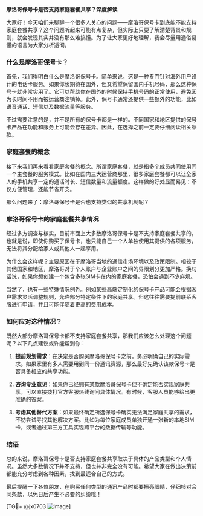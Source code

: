 **摩洛哥保号卡是否支持家庭套餐共享？深度解读**

大家好！今天咱们来聊聊一个很多人关心的问题——摩洛哥保号卡到底能不能支持家庭套餐共享？这个问题听起来可能有点复杂，但实际上只要了解清楚背景和规则，就会发现其实并没有那么难搞懂。为了让大家更好地理解，我会尽量用通俗易懂的语言为大家分析透彻。

### 什么是摩洛哥保号卡？

首先，我们得明白什么是摩洛哥保号卡。简单来说，这是一种专门针对海外用户设计的电话卡服务。如果你长期待在国外，但又希望保留国内手机号码，那么这种保号卡就非常实用了。它可以帮助你在国外的时候保持手机号码的正常使用，避免因为长时间不用而被运营商注销掉。此外，保号卡通常还提供一些额外的功能，比如语音通话、短信以及数据流量等服务。

不过需要注意的是，并不是所有的保号卡都是一样的。不同国家和地区提供的保号卡产品在功能和服务上可能会存在差异。因此，在选择之前一定要仔细阅读相关条款。

### 家庭套餐的概念

接下来我们再来看看家庭套餐的概念。所谓家庭套餐，就是指多个成员共同使用同一个主套餐的服务模式。比如在国内三大运营商那里，很多家庭套餐都可以让全家人的手机共享一定的通话时长、短信数量和流量额度。这样做的好处显而易见：不仅方便管理，还能节省开支。

那么问题来了：摩洛哥保号卡是否也支持类似的共享机制呢？

### 摩洛哥保号卡的家庭套餐共享情况

经过多方调查与核实，目前市面上大多数摩洛哥保号卡是不支持家庭套餐共享的。也就是说，即使你购买了保号卡，也只能自己一个人单独使用其提供的各项服务，无法将其分配给家人或其他人一起享用。

为什么会这样呢？主要原因在于摩洛哥当地的通信市场环境以及政策限制。相较于其他国家和地区，摩洛哥对于个人账户与企业账户之间的界限划分更加严格。换句话说，如果你想创建一个包含多张SIM卡在内的家庭套餐，恐怕会遇到不少麻烦。

当然了，也有一些特殊情况例外。例如某些高端定制化的保号卡产品可能会根据客户需求灵活调整规则，允许部分特定条件下的家庭共享。但这往往需要提前联系客服进行申请，并且可能伴随着更高的费用成本。

### 如何应对这种情况？

既然大部分摩洛哥保号卡都不支持家庭套餐共享，那我们应该怎么处理这个问题呢？以下几点建议或许能帮到你：

1. **提前规划需求**：在决定是否购买摩洛哥保号卡之前，务必明确自己的实际需求。如果家里有多人需要用到同一份通讯资源，那么最好先确认该款保号卡是否具备相应的共享功能。
   
2. **咨询专业意见**：如果你已经拥有某款摩洛哥保号卡但不确定能否实现家庭共享，可以直接拨打官方客服热线询问具体情况。有时候，客服人员能够给出更准确的答案。

3. **考虑其他替代方案**：如果最终确定所选保号卡确实无法满足家庭共享的需求，不妨尝试寻找其他解决方案。比如为每位家庭成员单独开通一张新的本地SIM卡，或者通过第三方工具实现跨平台的数据传输等功能。

### 结语

总的来说，摩洛哥保号卡是否支持家庭套餐共享取决于具体的产品类型和个人情况。虽然大多数情况下并不支持，但也并非完全没有可能。希望大家在做出决策前都能充分考虑到各种因素，找到最适合自己的方式。

最后提醒一下各位朋友，在购买任何类型的通讯产品时都要擦亮眼睛，仔细核对合同条款，以免日后产生不必要的纠纷哦！

[TG💪+ @jx0703 ![Image](https://github.com/user-attachments/assets/dbca1d08-cadb-493c-b0ec-ad6f7a83f270)]